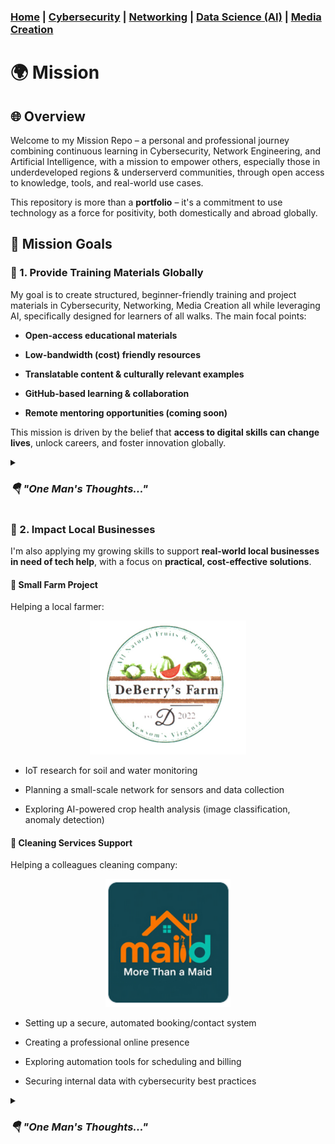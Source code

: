 ### [Home](https://github.com/Komonodrg-portfolio) | [Cybersecurity](https://github.com/Komonodrg-portfolio/Cybersecurity) | [Networking](https://github.com/Komonodrg-portfolio/Networking) | [Data Science (AI)](https://github.com/Komonodrg-portfolio/AI) | [Media Creation](https://github.com/Komonodrg-portfolio/MediaCreation)

# 🌍 Mission

## 🌐 Overview

Welcome to my Mission Repo – a personal and professional journey combining continuous learning in Cybersecurity, Network Engineering, and Artificial Intelligence, with a mission to empower others, especially those in underdeveloped regions & underserverd communities, through open access to knowledge, tools, and real-world use cases.

This repository is more than a **portfolio** – it's a commitment to use technology as a force for positivity, both domestically and abroad globally.

## 🚀 Mission Goals
### 🤝 1. **Provide Training Materials Globally**

My goal is to create structured, beginner-friendly training and project materials in Cybersecurity, Networking, Media Creation all while leveraging AI, specifically designed for learners of all walks. The main focal points:

- **Open-access educational materials**
    
- **Low-bandwidth (cost) friendly resources**
    
- **Translatable content & culturally relevant examples**
    
- **GitHub-based learning & collaboration**
    
- **Remote mentoring opportunities (coming soon)**
  
This mission is driven by the belief that **access to digital skills can change lives**, unlock careers, and foster innovation globally.
<br>

<details>
 <summary><h3><em><b>🪂  "One Man's Thoughts..."</b></em></h3></summary>
  <br> 
<em>The summer of 2024 was an exciting time for me!  Being the son of immigrants, it was cool getting a chance to take a trip to visit the continent of my parents origin - icing on the cake was being able to travel to Kenya with my Mom (bucket list item - ✔️!)  We spent a little under a month traveling the country (literally from mountain to coast) taking in the wonders Kenya had to offer.  From the beaches of Mombasa/Nyali, to a safari in Nairobi, fishing Lake Victoria, & spending sometime in the mountains of Kisii to visit with friends, it was the trip of a lifetime.<br>  
<br> 
Coming back to the US was bittersweet.  Though I missed my wife and kids tremendously while gone, I couldn't shake this feeling to give back to a people who gave so much to us while on our journeys.  Specifically, I thought of the kids in a village where we attended church one Saturday(pic below) and spent a while considering how I best could leverage my talents to help them be all they could aspire to be in this lifetime, despite the extreme hardships felt in remote/rural communities.  My answer and love letter to them and all the lifelong friends met along the way: creating this repo.</em><br>
<br>
<b>My Vision:</b><br>
    
- <b>To partner or create a foundation that will provide repurposed/decommissioned cellphones / laptops to individuals in remote area</b>
- <b>Provide scholarships to cover the costs for IT Certifications to individuals showing deep aptitude, skill, and readiness</b><br>

<em>Enjoy these pictures from the trip.

Colleagues,Onward.<br></em>

  

![Alt text](images/Kenya/ChurchKids.png)

<p float="center">
  <img src="images/Kenya/SceneryMountainsTea.png" width="200" />
  <img src="images/Kenya/Flower4.png" width="200" />
  <img src="images/Kenya/ScenerySafari22.png" width="200" />
  <img src="images/Kenya/Flowers.png" width="200" />
  <img src="images/Kenya/Giraffe.png" width="200" />
  <img src="images/Kenya/rhinos.png" width="200" />  
  <img src="images/Kenya/SafariCroc.png" width="200" />
  <img src="images/Kenya/ScenerySafariHole.png" width="200" />

![Alt text](images/Kenya/Safari17.png)

  

</details>

### 🤝 2. **Impact Local Businesses**

I'm also applying my growing skills to support **real-world local businesses in need of tech help**, with a focus on **practical, cost-effective solutions**.

#### 🌾 Small Farm Project

Helping a local farmer:

<p align="center">
  <img src="https://github.com/Komonodrg-portfolio/Mission/blob/main/images/DeBerry/DFarmsLogo.png" alt="More Than a Maid Logo" width="250"/>
</p>

- IoT research for soil and water monitoring
    
- Planning a small-scale network for sensors and data collection
    
- Exploring AI-powered crop health analysis (image classification, anomaly detection)
    

#### 🧼 Cleaning Services Support

Helping a colleagues cleaning company:

<p align="center">
  <img src="https://github.com/Komonodrg-portfolio/Mission/blob/main/images/DeBerry/MoreThanAMaid.png" alt="More Than a Maid Logo" width="200"/>
</p>

- Setting up a secure, automated booking/contact system
    
- Creating a professional online presence
    
- Exploring automation tools for scheduling and billing
    
- Securing internal data with cybersecurity best practices

<details>
 <summary><h3><em><b>🪂  "One Man's Thoughts..."</b></em></h3></summary>
  <br> 
<em> 🚧  construction... 🚧 </em><br>
<br>

<em>Colleagues,Onward.<br></em>
